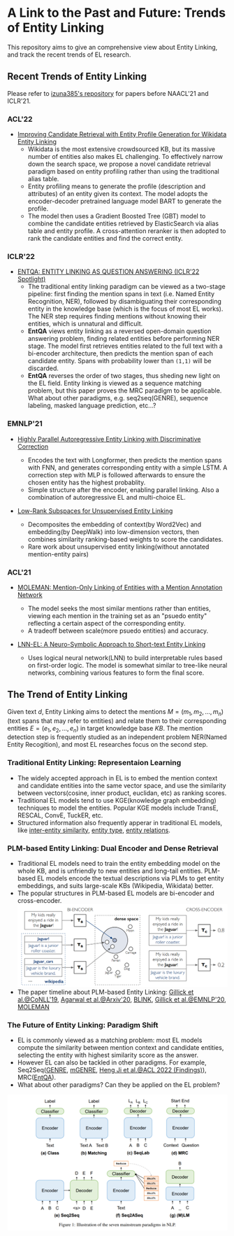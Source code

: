 # A Link to the Past and Future: Trends of Entity Linking
This repository aims to give an comprehensive view about Entity Linking, and track the recent trends of EL research.

## Recent Trends of Entity Linking
Please refer to [izuna385's repository](https://github.com/izuna385/Entity-Linking-Recent-Trends) for papers before NAACL'21 and ICLR'21.

### ACL'22
* [Improving Candidate Retrieval with Entity Profile Generation for Wikidata Entity Linking](https://arxiv.org/abs/2202.13404)
    - Wikidata is the most extensive crowdsourced KB, but its massive number of entities also makes EL challenging. To effectively narrow down the search space, we propose a novel candidate retrieval paradigm based on entity profiling rather than using the traditional alias table.
    - Entity profiling means to generate the profile (description and attributes) of an entity given its context. The model adopts the encoder-decoder pretrained language model BART to generate the profile.
    - The model then uses a Gradient Boosted Tree (GBT) model to combine the candidate entities retrieved by ElasticSearch via alias table and entity profile. A cross-attention reranker is then adopted to rank the candidate entities and find the correct entity.

### ICLR'22
* [ENTQA: ENTITY LINKING AS QUESTION ANSWERING (ICLR'22 Spotlight)](https://arxiv.org/abs/2110.02369)
    - The traditional entity linking paradigm can be viewed as a two-stage pipeline: first finding the mention spans in text (i.e. Named Entity Recognition, NER), followed by disambiguating their corresponding entity in the knowledge base (which is the focus of most EL works). The NER step requires finding mentions without knowing their entities, which is unnatural and difficult.
    - **EntQA** views entity linking as a reversed open-domain question answering problem, finding related entities before performing NER stage. The model first retrieves entities related to the full text with a bi-encoder architecture, then predicts the mention span of each candidate entity. Spans with probability lower than `(1,1)` will be discarded. 
    - **EntQA** reverses the order of two stages, thus sheding new light on the EL field. Entity linking is viewed as a sequence matching problem, but this paper proves the MRC paradigm to be applicable. What about other paradigms, e.g. seq2seq(GENRE), sequence labeling, masked language prediction, etc...?

### EMNLP'21
* [Highly Parallel Autoregressive Entity Linking with Discriminative Correction](https://arxiv.org/abs/2109.03792)
    - Encodes the text with Longformer, then predicts the mention spans with FNN, and generates corresponding entity with a simple LSTM. A correction step with MLP is followed afterwards to ensure the chosen entity has the highest probablity.
    - Simple structure after the encoder, enabling parallel linking. Also a combination of autoregressive EL and multi-choice EL.

* [Low-Rank Subspaces for Unsupervised Entity Linking](https://arxiv.org/abs/2104.08737)
    - Decomposites the embedding of context(by Word2Vec) and embedding(by DeepWalk) into low-dimension vectors, then combines similarity ranking-based weights to score the candidates.
    - Rare work about unsupervised entity linking(without annotated mention-entity pairs)

### ACL'21
* [MOLEMAN: Mention-Only Linking of Entities with a Mention Annotation Network](https://arxiv.org/abs/2106.07352)
    - The model seeks the most similar mentions rather than entities, viewing each mention in the training set as an "psuedo entity" reflecting a certain aspect of the corresponding entity.
    - A tradeoff between scale(more psuedo entities) and accuracy.

* [LNN-EL: A Neuro-Symbolic Approach to Short-text Entity Linking](https://arxiv.org/abs/2106.09795)
    - Uses logical neural network(LNN) to build interpretable rules based on first-order logic. The model is somewhat similar to tree-like neural networks, combining various features to form the final score.


## The Trend of Entity Linking

Given text $d$, Entity Linking aims to detect the mentions $M = (m_1, m_2, ..., m_n)$ (text spans that may refer to entities) and relate them to their corresponding entities $E = (e_1, e_2, ..., e_n)$ in target knowledge base $KB$.
The mention detection step is frequently studied as an independent problem NER(Named Entity Recogition), and most EL researches focus on the second step.

### Traditional Entity Linking: Representaion Learning
* The widely accepted approach in EL is to embed the mention context and candidate entities into the same vector space, and use the similarity between vectors(cosine, inner product, euclidan, etc) as ranking scores.
* Traditional EL models tend to use KGE(knowledge graph embedding) techniques to model the entities. Popular KGE models include TransE, RESCAL, ConvE, TuckER, etc.
* Structured information also frequently apperar in traditional EL models, like [inter-entity similarity](https://aclanthology.org/D17-1284/), [entity type](https://ojs.aaai.org/index.php/AAAI/article/view/6380), [entity relations](https://arxiv.org/abs/1811.08603).

### PLM-based Entity Linking: Dual Encoder and Dense Retrieval
* Traditional EL models need to train the entity embedding model on the whole KB, and is unfriendly to new entities and long-tail entities. PLM-based EL models encode the textual descriptions via PLMs to get entity embeddings, and suits large-scale KBs (Wikipedia, Wikidata) better.
* The popular structures in PLM-based EL models are bi-encoder and cross-encoder.
![bi-encoder and cross-encoder](./BLINK.png)
* The paper timeline about PLM-based Entity Linking: [Gillick et al.@CoNLL'19](https://arxiv.org/abs/1909.10506), [Agarwal et al.@Arxiv'20](https://arxiv.org/abs/2004.03555), [BLINK](https://arxiv.org/abs/1911.03814), [Gillick et al.@EMNLP'20](https://arxiv.org/abs/2011.02690), [MOLEMAN](https://arxiv.org/abs/2106.07352)

### The Future of Entity Linking: Paradigm Shift
* EL is commonly viewed as a matching problem: most EL models compute the similarity between mention context and candidate entities, selecting the entity with highest similarity score as the answer.
* However EL can also be tackled in other paradigms. For example, Seq2Seq([GENRE](https://arxiv.org/abs/2010.00904), [mGENRE](https://arxiv.org/abs/2103.12528), [Heng Ji et al.@ACL 2022 (Findings)](https://arxiv.org/abs/2202.13404)), MRC([EntQA](https://arxiv.org/abs/2110.02369)).
* What about other paradigms? Can they be applied on the EL problem?

![NLP paradigms](./paradigms.png)